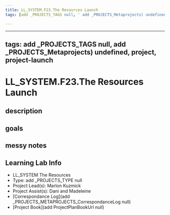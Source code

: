 ```yaml
---
title: LL_SYSTEM.F23.The Resources Launch
tags: [add _PROJECTS_TAGS null, ' add _PROJECTS_Metaprojects) undefined', ' project', ' project-launch']

---
```


---
tags: add _PROJECTS_TAGS null, add _PROJECTS_Metaprojects) undefined, project, project-launch
---

# LL_SYSTEM.F23.The Resources Launch

## description 

## goals 

## messy notes

## Learning Lab Info
* LL_SYSTEM The Resources
* Type: add _PROJECTS_TYPE null
* Project Lead(s): Marlon Kuzmick
* Project Assist(s): Dani and Madeleine
* [Correspondance Log](add _PROJECTS_METAPROJECTS_CorrespondanceLog null)
* [Project Book](add ProjectPlanBookUrl null)






